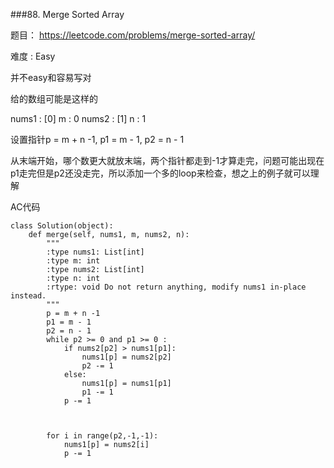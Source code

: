 ###88. Merge Sorted Array


题目： 
<https://leetcode.com/problems/merge-sorted-array/>


难度 : Easy

并不easy和容易写对

给的数组可能是这样的

nums1 : [0]
m : 0
nums2 : [1]
n : 1


设置指针p = m + n -1, p1 = m - 1, p2 = n - 1

从末端开始，哪个数更大就放末端，两个指针都走到-1才算走完，问题可能出现在p1走完但是p2还没走完，所以添加一个多的loop来检查，想之上的例子就可以理解


AC代码


```
class Solution(object):
    def merge(self, nums1, m, nums2, n):
        """
        :type nums1: List[int]
        :type m: int
        :type nums2: List[int]
        :type n: int
        :rtype: void Do not return anything, modify nums1 in-place instead.
        """
        p = m + n -1
        p1 = m - 1
        p2 = n - 1
        while p2 >= 0 and p1 >= 0 :
            if nums2[p2] > nums1[p1]:
                nums1[p] = nums2[p2]
                p2 -= 1
            else:
                nums1[p] = nums1[p1]
                p1 -= 1
            p -= 1



        for i in range(p2,-1,-1):
            nums1[p] = nums2[i]
            p -= 1

```